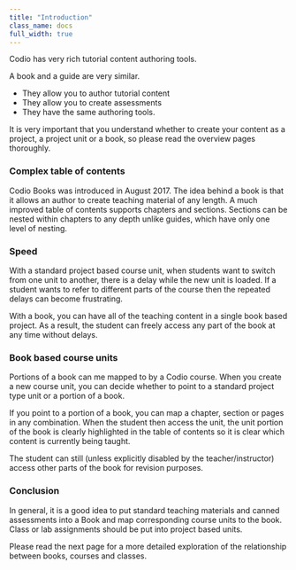 ```yaml
---
title: "Introduction"
class_name: docs
full_width: true
---
```


Codio has very rich tutorial content authoring tools.

A book and a guide are very similar.

- They allow you to author tutorial content
- They allow you to create assessments
- They have the same authoring tools.

It is very important that you understand whether to create your content as a project, a project unit or a book, so please read the overview pages thoroughly.

### Complex table of contents
Codio Books was introduced in August 2017. The idea behind a book is that it allows an author to create teaching material of any length. A much improved table of contents supports chapters and sections. Sections can be nested within chapters to any depth unlike guides, which have only one level of nesting.

### Speed
With a standard project based course unit, when students want to switch from one unit to another, there is a delay while the new unit is loaded. If a student wants to refer to different parts of the course then the repeated delays can become frustrating.

With a book, you can have all of the teaching content in a single book based project. As a result, the student can freely access any part of the book at any time without delays.

### Book based course units
Portions of a book can me mapped to by a Codio course. When you create a new course unit, you can decide whether to point to a standard project type unit or a portion of a book. 

If you point to a portion of a book, you can map a chapter, section or pages in any combination. When the student then access the unit, the unit portion of the book is clearly highlighted in the table of contents so it is clear which content is currently being taught. 

The student can still (unless explicitly disabled by the teacher/instructor) access other parts of the book for revision purposes.

### Conclusion
In general, it is a good idea to put standard teaching materials and canned assessments into a Book and map corresponding course units to the book. Class or lab assignments should be put into project based units. 

Please read the next page for a more detailed exploration of the relationship between books, courses and classes.

